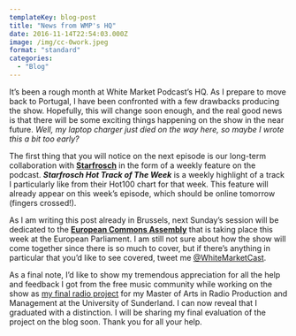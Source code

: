 ```yaml
---
templateKey: blog-post
title: "News from WMP's HQ"
date: 2016-11-14T22:54:03.000Z
image: /img/cc-0work.jpeg
format: "standard"
categories:
  - "Blog"
---
```

It’s been a rough month at White Market Podcast’s HQ. As I prepare to move back to Portugal, I have been confronted with a few drawbacks producing the show. Hopefully, this will change soon enough, and the real good news is that there will be some exciting things happening on the show in the near future. _Well, my laptop charger just died on the way here, so maybe I wrote this a bit too early?_

The first thing that you will notice on the next episode is our long-term collaboration with [**Starfrosch**](https://starfrosch.com/hot-100/) in the form of a weekly feature on the podcast. _**Starfrosch Hot Track of The Week**_ is a weekly highlight of a track I particularly like from their Hot100 chart for that week. This feature will already appear on this week’s episode, which should be online tomorrow (fingers crossed!).

As I am writing this post already in Brussels, next Sunday’s session will be dedicated to the **[European Commons Assembly](https://europeancommonsassembly.eu/)** that is taking place this week at the European Parliament. I am still not sure about how the show will come together since there is so much to cover, but if there’s anything in particular that you’d like to see covered, tweet me [@WhiteMarketCast](https://twitter.com/WhiteMarketCast).

As a final note, I’d like to show my tremendous appreciation for all the help and feedback I got from the free music community while working on the show as [my final radio project](http://www.whitemarketpodcast.co.uk/blog/2016/07/06/white-market-becomes-syndication-platform/) for my Master of Arts in Radio Production and Management at the University of Sunderland. I can now reveal that I graduated with a distinction. I will be sharing my final evaluation of the project on the blog soon. Thank you for all your help.